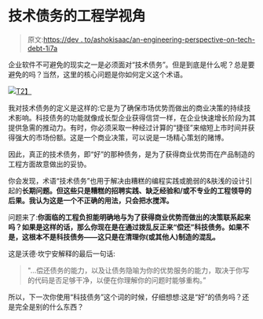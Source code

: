 # 技术债务的工程学视角

> 原文:[https://dev . to/ashokisaac/an-engineering-perspective-on-tech-debt-1i7a](https://dev.to/ashokisaac/an-engineering-perspective-on-tech-debt-1i7a)

企业软件不可避免的现实之一是必须面对“技术债务”。但是到底是什么呢？总是要避免的吗？当然，这里的核心问题是你如何定义这个术语。

[![](../Images/dc6ce6bdaddd389187d972c392dbf302.png)T2】](https://res.cloudinary.com/practicaldev/image/fetch/s--lGW7Cuvu--/c_limit%2Cf_auto%2Cfl_progressive%2Cq_auto%2Cw_880/http://aisaac.io/content/images/2015/10/man-pushing-rock-up-hill-ok-to-use.jpg)

我对技术债务的定义是这样的:它是为了确保市场优势而做出的商业决策的持续技术影响。科技债务的功能就像成长型企业获得信贷一样，在企业快速增长阶段为其提供急需的推动力。有时，你必须采取一种经过计算的“捷径”来缩短上市时间并获得强大的市场份额。这是一个商业决策，可以说是一场精心策划的赌博。

因此，真正的技术债务，即“好”的那种债务，是为了获得商业优势而在产品制造的工程方面故意做出的妥协。

你会发现，术语“技术债务”也用于解决由糟糕的编程实践或脆弱的&肤浅的设计引起的**长期问题。但这些只是糟糕的招聘实践、缺乏经验和/或不专业的工程领导的后果。我认为这是一个不正确的用法，只会把水搅浑。**

问题来了:**你面临的工程负担能明确地与为了获得商业优势而做出的决策联系起来吗？如果是这样的话，那么你现在是在通过拨乱反正来“偿还”科技债务。如果不是，这根本不是科技债务——这只是在清理你(或其他人)制造的混乱。**

这是沃德·坎宁安解释的最后一句话:

> "...偿还债务的能力，以及让债务隐喻为你的优势服务的能力，取决于你写的代码是否足够干净，以便在你理解你的问题时能够重构。”

所以，下一次你使用“科技债务”这个词的时候，仔细想想:这是“好”的债务吗？还是完全是别的什么东西？
